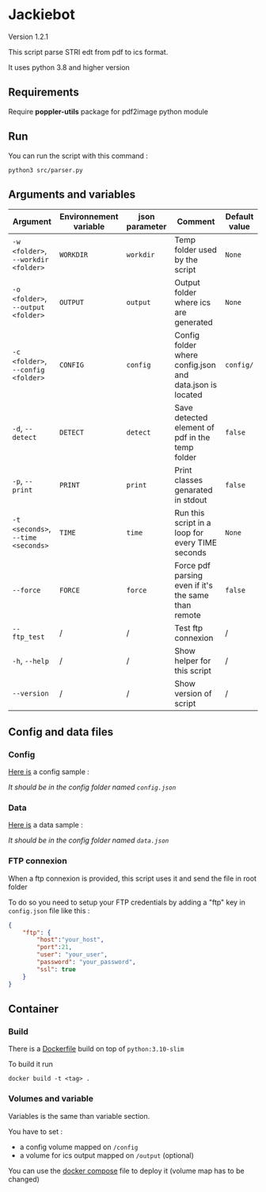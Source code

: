 # Jackiebot

Version 1.2.1

This script parse STRI edt from pdf to ics format.

It uses python 3.8 and higher version

## Requirements

Require **poppler-utils** package for pdf2image python module

## Run

You can run the script with this command :

```shell
python3 src/parser.py
```

## Arguments and variables

Argument | Environnement variable | json parameter | Comment | Default value
---------|----------|---------|--------- | ---------
 `-w <folder>`, `--workdir <folder>` | `WORKDIR` | `workdir` | Temp folder used by the script | `None`
 `-o <folder>`, `--output <folder>` | `OUTPUT` | `output` |  Output folder where ics are generated | `None`
 `-c <folder>`, `--config <folder>` | `CONFIG` | `config` | Config folder where config.json and data.json is located | `config/`
 `-d`, `--detect` | `DETECT` | `detect` | Save detected element of pdf in the temp folder | `false`
 `-p`, `--print` | `PRINT` | `print` | Print classes genarated in stdout | `false`
 `-t <seconds>`, `--time <seconds>` | `TIME` | `time` | Run this script in a loop for every TIME seconds | `None`
 `--force` | `FORCE` | `force` | Force pdf parsing even if it's the same than remote | `false`
 `--ftp_test` | / | / | Test ftp connexion | /
 `-h`, `--help` | / | / | Show helper for this script | /
 `--version` | / | / | Show version of script | /

## Config and data files

### Config

[Here is](sample/config.json) a config sample :

_It should be in the config folder named `config.json`_

### Data

[Here is](sample/data.json) a data sample :

_It should be in the config folder named `data.json`_

### FTP connexion

When a ftp connexion is provided, this script uses it and send the file in root folder

To do so you need to setup your FTP credentials by adding a "ftp" key in `config.json` file like this :

```json
{
    "ftp": {
        "host":"your_host",
        "port":21,
        "user": "your_user",
        "password": "your_password",
        "ssl": true
    }
}
```

## Container

### Build

There is a [Dockerfile](Dockerfile) build on top of `python:3.10-slim`

To build it run

```shell
docker build -t <tag> . 
```

### Volumes and variable

Variables is the same than variable section.

You have to set :

- a config volume mapped on `/config`
- a volume for ics output mapped on `/output` (optional)

You can use the [docker compose](docker-compose.yml) file to deploy it (volume map has to be changed)
